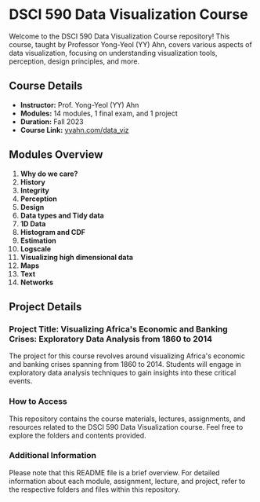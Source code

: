 # DSCI 590 Data Visualization Course

Welcome to the DSCI 590 Data Visualization Course repository! This course, taught by Professor Yong-Yeol (YY) Ahn, covers various aspects of data visualization, focusing on understanding visualization tools, perception, design principles, and more.

## Course Details

- **Instructor:** Prof. Yong-Yeol (YY) Ahn
- **Modules:** 14 modules, 1 final exam, and 1 project
- **Duration:** Fall 2023
- **Course Link:** [yyahn.com/data_viz](https://yyahn.com/dviz-course/)

## Modules Overview

1. **Why do we care?**
2. **History**
3. **Integrity**
4. **Perception**
5. **Design**
6. **Data types and Tidy data**
7. **1D Data**
8. **Histogram and CDF**
9. **Estimation**
10. **Logscale**
11. **Visualizing high dimensional data**
12. **Maps**
13. **Text**
14. **Networks**

## Project Details

### Project Title: Visualizing Africa's Economic and Banking Crises: Exploratory Data Analysis from 1860 to 2014

The project for this course revolves around visualizing Africa's economic and banking crises spanning from 1860 to 2014. Students will engage in exploratory data analysis techniques to gain insights into these critical events.

### How to Access

This repository contains the course materials, lectures, assignments, and resources related to the DSCI 590 Data Visualization course. Feel free to explore the folders and contents provided.

### Additional Information

Please note that this README file is a brief overview. For detailed information about each module, assignment, lecture, and project, refer to the respective folders and files within this repository.

